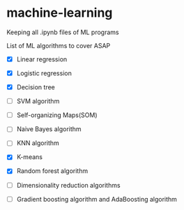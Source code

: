 # machine-learning
Keeping all .ipynb files of ML programs




List of ML algorithms to cover ASAP

- [x]    Linear regression
- [x]    Logistic regression
- [x]    Decision tree
- [ ]    SVM algorithm
- [ ]    Self-organizing Maps(SOM)
- [ ]    Naive Bayes algorithm
- [ ]    KNN algorithm
- [x]    K-means
- [x]    Random forest algorithm
- [ ]    Dimensionality reduction algorithms
- [ ]    Gradient boosting algorithm and AdaBoosting algorithm

